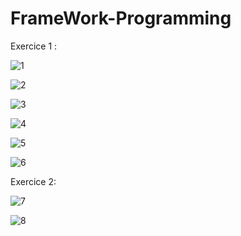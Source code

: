 
# FrameWork-Programming

Exercice 1 :

![1](/screen/1.jpg)

![2](/screen/2.jpg)

![3](/screen/3.jpg)

![4](/screen/4.jpg)

![5](/screen/5.jpg)

![6](/screen/6.jpg)

Exercice 2:

![7](/screen/7.jpg)

![8](/screen/8.jpg)